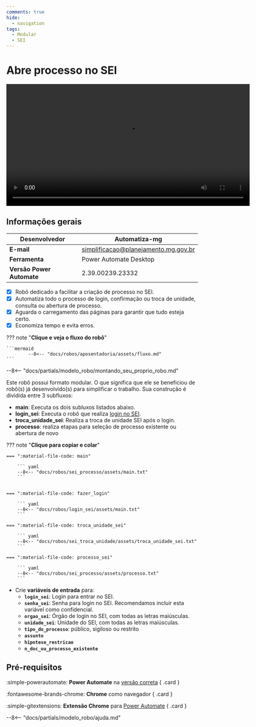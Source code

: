 ```yaml
---
comments: true
hide:
  - navigation
tags:
  - Modular
  - SEI
---
```


# Abre processo no SEI

<video width="640"  controls>
    <source src="#" type="video/mp4">
</video>

## Informações gerais

| **Desenvolvedor**| Automatiza-mg  |
| ----------- | ------------------------------------ |
| **E-mail**       | simplificacao@planejamento.mg.gov.br|
| **Ferramenta**    | Power Automate Desktop |
| **Versão Power Automate**    | 2.39.00239.23332 |

- [x] Robô dedicado a facilitar a criação de processo no SEI.
- [x] Automatiza todo o processo de login, confirmação ou troca de unidade, consulta ou abertura de processo.
- [x] Aguarda o carregamento das páginas para garantir que tudo esteja certo.
- [x] Economiza tempo e evita erros.

??? note "**Clique e veja o fluxo do robô**"

    ```mermaid
            --8<-- "docs/robos/aposentadoria/assets/fluxo.md"
    ```

--8<-- "docs/partials/modelo_robo/montando_seu_proprio_robo.md"

Este robô possui formato modular.
O que significa que ele se beneficiou de robô(s) já desenvolvido(s) para simplificar o trabalho.
Sua construção é dividida entre 3 subfluxos:

- **main**: Executa os dois subluxos listados abaixo.
- **login_sei**: Executa o robô que realiza [login no SEI](../login_sei/index.md).
- **troca_unidade_sei**: Realiza a troca de unidade SEI após o login.
- **processo**: realiza etapas para seleção de processo existente ou abertura de novo


??? note "**Clique para copiar e colar**"

    === ":material-file-code: main"

        ``` yaml
        --8<-- "docs/robos/sei_processo/assets/main.txt"
        ```


    === ":material-file-code: fazer_login"

        ``` yaml
        --8<-- "docs/robos/login_sei/assets/main.txt"
        ```

    === ":material-file-code: troca_unidade_sei"

        ``` yaml
        --8<-- "docs/robos/sei_troca_unidade/assets/troca_unidade_sei.txt"
        ```

    === ":material-file-code: processo_sei"

        ``` yaml
        --8<-- "docs/robos/sei_processo/assets/processo.txt"
        ```

- Crie **variáveis de entrada** para:
    - **`login_sei`**: Login para entrar no SEI.
    - **`senha_sei`**: Senha para login no SEI. Recomendamos incluir esta variável como confidencial.
    - **`orgao_sei`**: Órgão de login no SEI, com todas as letras maiúsculas.
    - **`unidade_sei`**: Unidade do SEI, com todas as letras maiúsculas. 
    - **`tipo_do_processo`**: público, sigiloso ou restrito
    - **`assunto`**
    - **`hipotese_restricao`**
    - **`n_doc_ou_processo_existente`**

## Pré-requisitos

<div class="grid" markdown>

:simple-powerautomate: __Power Automate__ na [versão correta](#informacoes-gerais)
{ .card }

:fontawesome-brands-chrome: __Chrome__ como navegador
{ .card }

:simple-gitextensions:  __Extensão Chrome__ para [Power Automate](https://chromewebstore.google.com/detail/microsoft-power-automate/ljglajjnnkapghbckkcmodicjhacbfhk)
{ .card }

</div>

--8<-- "docs/partials/modelo_robo/ajuda.md"
